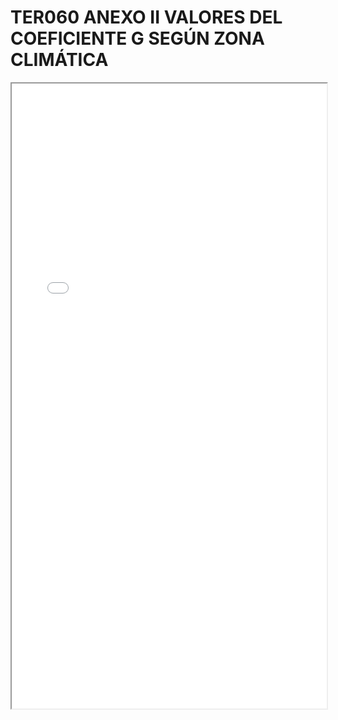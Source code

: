 # TER060 ANEXO II VALORES DEL COEFICIENTE G SEGÚN ZONA CLIMÁTICA

<iframe src="../TER060 ANEXO II VALORES DEL COEFICIENTE G SEGÚN ZONA CLIMÁTICA.pdf" width="100%" height="1000px"></iframe>

